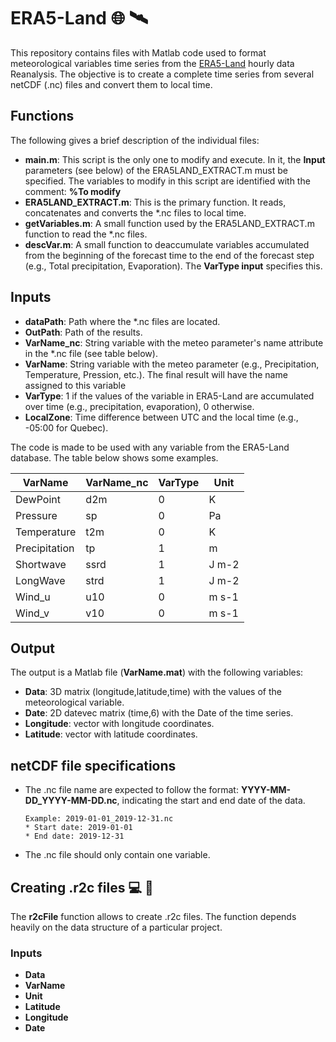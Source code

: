 # ERA5-Land 	:globe_with_meridians: :artificial_satellite:

This repository contains files with Matlab code used to format meteorological variables time series from the [ERA5-Land](https://cds.climate.copernicus.eu/cdsapp#!/dataset/reanalysis-era5-land?tab=overview) hourly data Reanalysis. The objective is to create a complete time series from several netCDF (.nc) files and convert them to local time. 

 ## Functions
 The following gives a brief description of the individual files:
 * **main.m**: This script is the only one to modify and execute. In it, the **Input** parameters (see below) of the ERA5LAND_EXTRACT.m must be specified. The variables to modify in this script are identified with the comment: **%To modify**
 * **ERA5LAND_EXTRACT.m**:  This is the primary function. It reads, concatenates and converts the \*.nc files to local time.
 * **getVariables.m**: A small function used by the ERA5LAND_EXTRACT.m function to read the \*.nc files.
 * **descVar.m**: A small function to deaccumulate variables accumulated from the beginning of the forecast time to the end of the forecast step (e.g., Total precipitation, Evaporation). The **VarType input** specifies this.

## Inputs
 * **dataPath**: Path where the \*.nc files are located.
 * **OutPath**: Path of the results.
 * **VarName_nc**: String variable with the meteo parameter's name attribute in the \*.nc file (see table below).
 * **VarName**: String variable with the meteo parameter (e.g., Precipitation, Temperature, Pression, etc.). The final result will have the name assigned to this variable
 * **VarType**: 1 if the values of the variable in ERA5-Land are accumulated over time (e.g., precipitation, evaporation), 0 otherwise.
 * **LocalZone**: Time difference between UTC and the local time (e.g., -05:00 for Quebec).

The code is made to be used with any variable from the ERA5-Land database. The table below shows some examples.

 | **VarName** | **VarName_nc** | **VarType** |**Unit**|
 | --------------| ------------ |-----------|---------|
 |   DewPoint    |     d2m      |      0    |    K    |
 |    Pressure   |     sp       |      0    |    Pa   |
 |  Temperature  |     t2m      |      0    |    K    |
 | Precipitation |      tp      |      1    |    m    |
 |   Shortwave   |     ssrd     |      1    |  J m-2  |
 |   LongWave    |     strd     |      1    |  J m-2  |
 |    Wind_u     |     u10      |      0    |  m s-1  |
 |     Wind_v    |     v10      |      0    |  m s-1  |
 
 ## Output
 
The output is a Matlab file (**VarName.mat**) with the following variables:
* **Data**: 3D matrix (longitude,latitude,time) with the values of the meteorological variable.
* **Date**: 2D datevec matrix (time,6) with the Date of the time series.
* **Longitude**: vector with longitude coordinates.
* **Latitude**: vector with latitude coordinates.

## netCDF file specifications
* The .nc file name are expected to follow the format: **YYYY-MM-DD_YYYY-MM-DD.nc**, indicating the start and end date of the data. 

      Example: 2019-01-01_2019-12-31.nc
      * Start date: 2019-01-01
      * End date: 2019-12-31
      
* The .nc file should only contain one variable.  

## Creating .r2c files :computer: :floppy_disk:
 The **r2cFile** function allows to create .r2c files. The function depends heavily on the data structure of a particular project.
 ### Inputs
 * **Data**
 * **VarName**
 * **Unit**
 * **Latitude**
 * **Longitude**
 * **Date**
